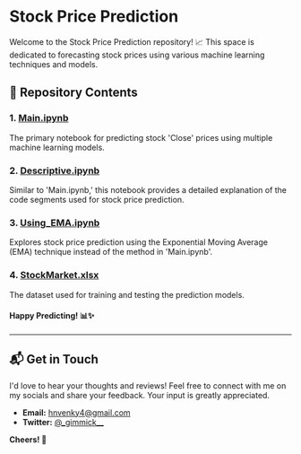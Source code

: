 # Stock Price Prediction

Welcome to the Stock Price Prediction repository! 📈 This space is dedicated to forecasting stock prices using various machine learning techniques and models.

## 📂 Repository Contents

### 1. [Main.ipynb](Main.ipynb)

The primary notebook for predicting stock 'Close' prices using multiple machine learning models.

### 2. [Descriptive.ipynb](Descriptive.ipynb)

Similar to 'Main.ipynb,' this notebook provides a detailed explanation of the code segments used for stock price prediction.

### 3. [Using_EMA.ipynb](Using_EMA.ipynb)

Explores stock price prediction using the Exponential Moving Average (EMA) technique instead of the method in 'Main.ipynb'.

### 4. [StockMarket.xlsx](StockMarket.xlsx)
The dataset used for training and testing the prediction models.

#### Happy Predicting! 📊✨

---

## 📬 Get in Touch

I'd love to hear your thoughts and reviews! Feel free to connect with me on my socials and share your feedback. Your input is greatly appreciated.

- **Email:** hnvenky4@gmail.com
- **Twitter:** [@\_gimmick\_\_](https://twitter.com/_gimmick__)

**Cheers! 🌟**
